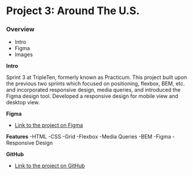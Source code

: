 # Project 3: Around The U.S.

### Overview

- Intro
- Figma
- Images

**Intro**

Sprint 3 at TripleTen, formerly known as Practicum. This project built upon the previous two sprints which focused on positioning, flexbox, BEM, etc. and incorporated responsive design, media queries, and introduced the Figma design tool. Developed a responsive design for mobile view and desktop view.

**Figma**

- [Link to the project on Figma](https://www.figma.com/file/ii4xxsJ0ghevUOcssTlHZv/Sprint-3%3A-Around-the-US?node-id=0%3A1)

**Features**
-HTML
-CSS
-Grid
-Flexbox
-Media Queries
-BEM
-Figma
-Responsive Design

**GitHub**

- [Link to the project on GitHub](https://github.com/elleryhammond/se_project_aroundtheus.git)
